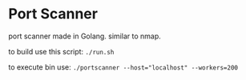 # Port Scanner

port scanner made in Golang. similar to nmap.

to build use this script: ``./run.sh``

to execute bin use: ``./portscanner --host="localhost" --workers=200``
